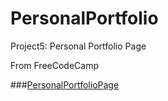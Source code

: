 # PersonalPortfolio

Project5: Personal Portfolio Page

From FreeCodeCamp

###[PersonalPortfolioPage](https://gmmoose20.github.io/PersonalPortfolio/)
